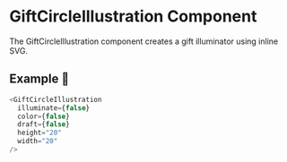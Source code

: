 # GiftCircleIllustration Component

The GiftCircleIllustration component creates a gift illuminator using inline SVG.

## Example 🚀

```javascript
<GiftCircleIllustration
  illuminate={false}
  color={false}
  draft={false}
  height="20"
  width="20"
/>
```
